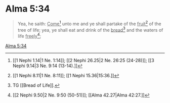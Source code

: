 # Alma 5:34

> Yea, he saith: <u>Come</u>[^a] unto me and ye shall partake of the <u>fruit</u>[^b] of the tree of life; yea, ye shall eat and drink of the <u>bread</u>[^c] and the waters of life <u>freely</u>[^d];

[Alma 5:34](https://www.churchofjesuschrist.org/study/scriptures/bofm/alma/5?lang=eng&id=p34#p34)


[^a]: [[1 Nephi 1.14|1 Ne. 1:14]]; [[2 Nephi 26.25|2 Ne. 26:25 (24-28)]]; [[3 Nephi 9.14|3 Ne. 9:14 (13-14).]]
[^b]: [[1 Nephi 8.11|1 Ne. 8:11]]; [[1 Nephi 15.36|15:36.]]
[^c]: TG [[Bread of Life]].
[^d]: [[2 Nephi 9.50|2 Ne. 9:50 (50-51)]]; [[Alma 42.27|Alma 42:27.]]
